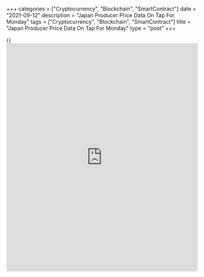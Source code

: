 +++
categories = ["Cryptocurrency", "Blockchain", "SmartContract"]
date = "2021-09-12"
description = "Japan Producer Price Data On Tap For Monday"
tags = ["Cryptocurrency", "Blockchain", "SmartContract"]
title = "Japan Producer Price Data On Tap For Monday"
type = "post"
+++

{{<iframe id="large-banner" src="https://www.bounty.group/#slide=14.0" width="100%" height="600" scrolling="no" style="border: 0px solid rgb(216, 221, 230); border-radius: 3px;">}}

Japan will on Monday release August figures for producer prices,
highlighting a modest day for Asia-Pacific economic activity. Producer
prices are tipped to rise 0.2 percent on month and 5.6 percent on year
after gaining 1.1 percent on month and 5.6 percent on year in July.

New Zealand will provide August numbers for food inflation; in July,
food prices rose 2.8 percent on year.

Australia will see September results for its inflation forecast; in
August, consumer prices were seen higher by 3.3 percent on year.

China will release August data for foreign direct investment; in July,
FDI spiked 25.5 percent on year.

Hong Kong will provide Q2 numbers for industrial production; in the
three months prior, industrial production gained 2.6 percent on year.

For comments and feedback [contact](https://www.playgroundfx.com/contact/): editorial@rtt[news](https://www.letsplayfx.com/blog/forex-news-website/).com

[Economic News][1]

 **What parts of the world are seeing the best (and worst) economic
performances lately? Click[here][2] to check out our [Econ Scorecard][2]
and find out! See up-to-the-moment [ranking](https://www.playgroundfx.com/blog/crypto-exchange-ranking/)s for the best and worst
performers in [GDP][3], [unemployment rate][4], [inflation][5] and much
more.**

   1. www.rtt[news](https://www.letsplayfx.com/blog/forex-news-website/).com/Content/EconomicNews.aspx
   2. www.rtt[news](https://www.letsplayfx.com/blog/forex-news-website/).com/economic-scorecard/world-rank/industrial-production/highest-performance.aspx
   3. www.rtt[news](https://www.letsplayfx.com/blog/forex-news-website/).com/economic-scorecard/world-rank/GDP/highest-performance.aspx
   4. www.rtt[news](https://www.letsplayfx.com/blog/forex-news-website/).com/economic-scorecard/world-rank/unemployment-rate/lowest-performance.aspx
   5. www.rtt[news](https://www.letsplayfx.com/blog/forex-news-website/).com/economic-scorecard/world-rank/CPI/highest-performance.aspx